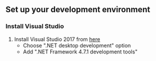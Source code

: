 <!-- Copyright (c) Microsoft Corporation. All rights reserved.
     Licensed under the MIT License. -->

## Set up your development environment

### Install Visual Studio
1. Install Visual Studio 2017 from [here](https://visualstudio.microsoft.com/vs/)
   - Choose ".NET desktop development" option
   - Add ".NET Framework 4.7.1 development tools"

